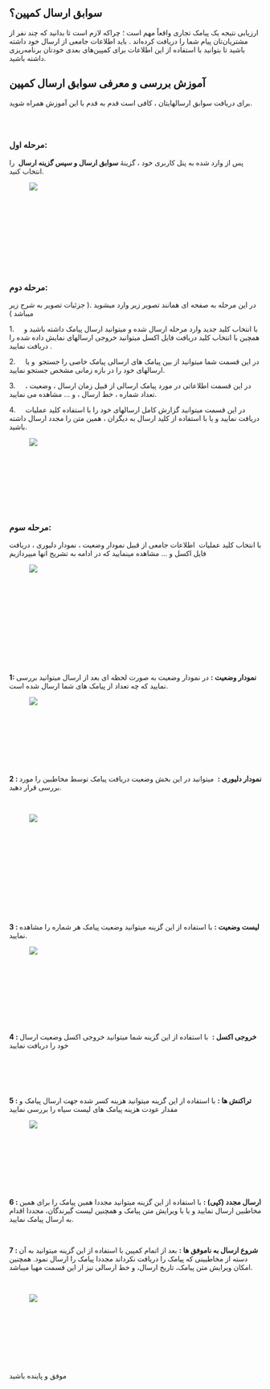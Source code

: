 <h2>سوابق ارسال کمپین؟</h2><p>ارزیابی نتیجه یک پیامک تجاری واقعاً مهم است ؛ چراکه لازم است تا بدانید که چند نفر از مشتریان‌تان پیام شما را دریافت کرده‌اند . باید اطلاعات جامعی از ارسال خود داشته باشید تا بتوانید با استفاده از این اطلاعات برای کمپین‌های بعدی خودتان برنامه‌ریزی داشته باشید.</p><h2>آموزش بررسی و معرفی سوابق ارسال کمپین</h2><p>برای دریافت سوابق ارسالهایتان ، کافی است قدم به قدم با این آموزش همراه شوید.</p><h3>&nbsp;</h3><h3><strong>مرحله اول:</strong></h3><p>پس از وارد شده به پنل کاربری خود ، گزینۀ&nbsp;<strong>سوابق ارسال و سپس گزینه ارسال&nbsp;</strong> را انتخاب کنید.</p><figure class="image"><img src="https://matini.hubdesk.ir/content/editor/d0f63b28-da4a-4548-b133-2be756aec76cimage.jpeg.jpeg"></figure><p>&nbsp;</p><h3>&nbsp;</h3><h3>&nbsp;</h3><h3>&nbsp;</h3><h3><strong>مرحله دوم:</strong></h3><p>در این مرحله به صفحه ای همانند تصویر زیر وارد میشوید .( جزئیات تصویر به شرح زیر میباشد )</p><p>1.&nbsp;&nbsp;&nbsp;&nbsp; با انتخاب کلید جدید وارد مرحله ارسال شده و میتوانید ارسال پیامک داشته باشید و همچین با انتخاب کلید دریافت فایل اکسل میتوانید خروجی ارسالهای نمایش داده شده را دریافت نمایید .</p><p>2.&nbsp;&nbsp;&nbsp;&nbsp; در این قسمت شما میتوانید از بین پیامک های ارسالی پیامک خاصی را جستجو&nbsp; و یا ارسالهای خود را در بازه زمانی مشخص جستجو نمایید.</p><p>3.&nbsp;&nbsp;&nbsp;&nbsp; در این قسمت اطلاعاتی در مورد پیامک ارسالی از قبیل زمان ارسال ، وضعیت ، تعداد شماره ، خط ارسال ، و ... مشاهده می نمایید.</p><p>4.&nbsp;&nbsp;&nbsp;&nbsp;&nbsp;در این قسمت میتوانید گزارش کامل ارسالهای خود را با استفاده کلید عملیات دریافت نمایید و یا با استفاده از کلید ارسال به دیگران ، همین متن را مجدد ارسال داشته باشید.</p><figure class="image"><img src="https://matini.hubdesk.ir/content/editor/c45c1ec9-570f-4ccb-ab9e-e3e402e25cb0image.jpeg.jpeg"></figure><h3>&nbsp;</h3><h3>&nbsp;</h3><h3>&nbsp;</h3><h3><strong>مرحله سوم:</strong></h3><p>با انتخاب کلید عملیات&nbsp; اطلاعات جامعی از قبیل نمودار وضعیت ،&nbsp;نمودار دلیوری ،&nbsp;دریافت فایل اکسل و ... مشاهده مینمایید که در ادامه به تشریح انها میپردازیم</p><figure class="image"><img src="https://matini.hubdesk.ir/content/editor/156593bb-6de7-4db0-8eda-9d52fecf1b85image.jpeg.jpeg"></figure><p>&nbsp;</p><p>&nbsp;</p><p><strong>&nbsp;</strong></p><p>&nbsp;</p><p>&nbsp;</p><p>&nbsp;</p><p><strong>1: نمودار وضعیت :</strong> در نمودار وضعیت به صورت لحظه ای بعد از ارسال میتوانید بررسی نمایید که چه تعداد از پیامک های شما ارسال شده است.&nbsp;</p><figure class="image"><img src="https://matini.hubdesk.ir/content/editor/64fc2e1e-7b15-43ec-a8cd-46fbbf420343image.jpeg.jpeg"></figure><p>&nbsp;</p><p>&nbsp;</p><p>&nbsp;</p><p>&nbsp;</p><p><strong>2 : نمودار دلیوری :</strong>&nbsp; میتوانید در این بخش وضعیت دریافت پیامک توسط مخاطبین را مورد بررسی قرار دهید.</p><p>&nbsp;</p><figure class="image"><img src="https://matini.hubdesk.ir/content/editor/5e1c33ed-6bf0-4754-bb54-e4e233340420image.jpeg.jpeg"></figure><p>&nbsp;</p><p><strong>&nbsp;</strong></p><p><strong>&nbsp;</strong></p><p>&nbsp;</p><p>&nbsp;</p><p>&nbsp;</p><p><strong>3 : لیست وضعیت :</strong> با استفاده از این گزینه میتوانید وضعیت پیامک هر شماره را مشاهده نمایید.</p><figure class="image"><img src="https://matini.hubdesk.ir/content/editor/a0cf430b-89fa-4eac-90ee-d8ea1202a735image.jpeg.jpeg"></figure><p>&nbsp;</p><p>&nbsp;</p><p>&nbsp;&nbsp;</p><p>&nbsp;</p><p><br><strong>4 : خروجی اکسل :</strong>&nbsp;&nbsp;با استفاده از این گزینه شما میتوانید خروجی اکسل وضعیت ارسال خود را دریافت نمایید</p><p>&nbsp;</p><p>&nbsp;</p><p><br><strong>5 : تراکنش ها :</strong> با استفاده از این گزینه میتوانید هزینه کسر شده جهت ارسال پیامک و مقدار عودت هزینه پیامک های لیست سیاه را بررسی نمایید</p><figure class="image"><img src="https://matini.hubdesk.ir/content/editor/babc008d-83dd-4989-9a4d-168bd11960fdimage.jpeg.jpeg"></figure><p>&nbsp;&nbsp;&nbsp;&nbsp;&nbsp;&nbsp;&nbsp;&nbsp;&nbsp;</p><p>&nbsp;</p><p>&nbsp;</p><p>&nbsp;</p><p><strong>6 : ارسال مجدد (کپی)&nbsp;:</strong>&nbsp;با استفاده از این گزینه میتوانید مجددا همین پیامک را برای همین مخاطبین ارسال نمایید و یا با ویرایش متن پیامک و همچنین لیست گیرندگان، مجددا اقدام به ارسال پیامک نمایید.</p><p>&nbsp;</p><p><strong>7 : شروع ارسال به ناموفق ها&nbsp;:</strong> بعد از اتمام کمپین با استفاده از این گزینه میتوانید به آن دسته از مخاطبینی که پیامک را دریافت نکرداند مجددا پیامک را ارسال نمود. همچنین امکان ویرایش متن پیامک، تاریخ ارسال، و خط ارسالی نیز ار این قسمت مهیا میباشد.</p><p>&nbsp;</p><figure class="image"><img src="https://matini.hubdesk.ir/content/editor/44f173d0-cc26-4434-aeaa-fc046d41f865image.jpeg.jpeg"></figure><p>&nbsp;</p><p><strong>&nbsp;</strong></p><p>&nbsp;</p><p>&nbsp;</p><p>موفق و پاینده باشید&nbsp;</p>